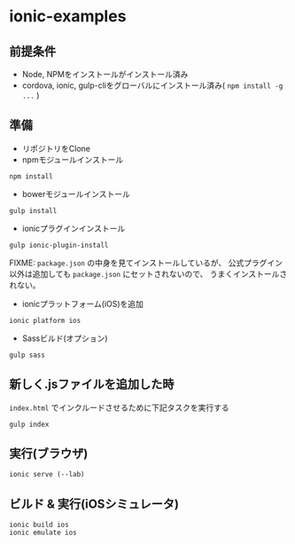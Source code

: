 # ionic-examples

## 前提条件

- Node, NPMをインストールがインストール済み
- cordova, ionic, gulp-cliをグローバルにインストール済み( ``npm install -g ...`` )

## 準備

- リポジトリをClone
- npmモジュールインストール

```
npm install
```

- bowerモジュールインストール

```
gulp install
```

- ionicプラグインインストール

```
gulp ionic-plugin-install
```

FIXME: ``package.json`` の中身を見てインストールしているが、
公式プラグイン以外は追加しても ``package.json`` にセットされないので、
うまくインストールされない。

- ionicプラットフォーム(iOS)を追加

```
ionic platform ios
```

- Sassビルド(オプション)

```
gulp sass
```

## 新しく.jsファイルを追加した時

``index.html`` でインクルードさせるために下記タスクを実行する

```
gulp index
```

## 実行(ブラウザ)

```
ionic serve (--lab)
```

## ビルド & 実行(iOSシミュレータ)

```
ionic build ios
ionic emulate ios
```
